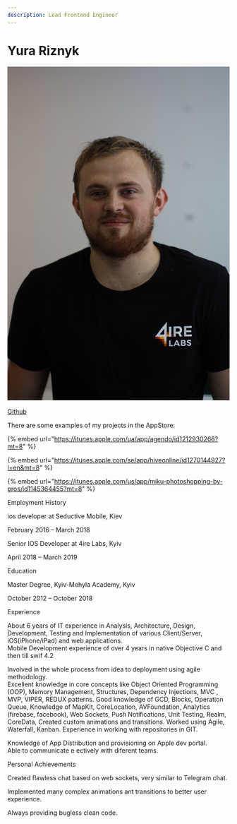 ```yaml
---
description: Lead Frontend Engineer
---
```


# Yura Riznyk

![](../.gitbook/assets/img_6858%20%281%29.JPG)

[Github](https://github.com/riznyk7)

There are some examples of my projects in the AppStore:

{% embed url="https://itunes.apple.com/ua/app/agendo/id1212930268?mt=8" %}

{% embed url="https://itunes.apple.com/se/app/hiveonline/id1270144927?l=en&mt=8" %}

{% embed url="https://itunes.apple.com/us/app/miku-photoshopping-by-pros/id1145364455?mt=8" %}



Employment History

ios developer at Seductive Mobile, Kiev

February 2016 – March 2018

Senior IOS Developer at 4ire Labs, Kyiv

April 2018 – March 2019

Education

Master Degree, Kyiv-Mohyla Academy, Kyiv

October 2012 – October 2018

Experience

About 6 years of IT experience in Analysis, Architecture, Design, Development, Testing and Implementation of various Client/Server, iOS\(iPhone/iPad\) and web applications.  
 Mobile Development experience of over 4 years in native Objective C and then till swif 4.2

Involved in the whole process from idea to deployment using agile methodology.  
 Excellent knowledge in core concepts like Object Oriented Programming \(OOP\), Memory Management, Structures, Dependency Injections, MVC , MVP, VIPER, REDUX patterns. Good knowledge of GCD, Blocks, Operation Queue, Knowledge of MapKit, CoreLocation, AVFoundation, Analytics \(firebase, facebook\), Web Sockets, Push Notifications, Unit Testing, Realm, CoreData, Created custom animations and transitions. Worked using Agile, Waterfall, Kanban. Experience in working with repositories in GIT.

Knowledge of App Distribution and provisioning on Apple dev portal.  
 Able to communicate e ectively with diferent teams.

Personal Achievements

Created flawless chat based on web sockets, very similar to Telegram chat.

Implemented many complex animations ant transitions to better user experience.

Always providing bugless clean code.

